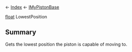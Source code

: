 ← [Index](Api-Index) ← [IMyPistonBase](Sandbox.ModAPI.Ingame.IMyPistonBase)

[float](System.Single) LowestPosition

## Summary

Gets the lowest position the piston is capable of moving to.


